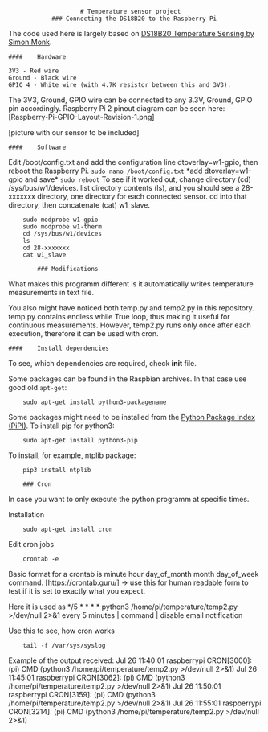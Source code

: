 						# Temperature sensor project
				### Connecting the DS18B20 to the Raspberry Pi

The code used here is largely based on [DS18B20 Temperature Sensing by Simon Monk](https://cdn-learn.adafruit.com/downloads/pdf/adafruits-raspberry-pi-lesson-11-ds18b20-temperature-sensing.pdf).

	####	Hardware

	3V3 - Red wire
	Ground - Black wire
	GPIO 4 - White wire (with 4.7K resistor between this and 3V3).

The 3V3, Ground, GPIO wire can be connected to any 3.3V, Ground, GPIO pin accordingly.
Raspberry Pi 2 pinout diagram can be seen here:
[Raspberry-Pi-GPIO-Layout-Revision-1.png]

[picture with our sensor to be included] 


	####	Software

Edit /boot/config.txt and add the configuration line dtoverlay=w1-gpio, then reboot the Raspberry Pi.
`
	sudo nano /boot/config.txt
`
	\*add dtoverlay=w1-gpio and save\*
`
	sudo reboot
`
To see if it worked out, change directory (cd) /sys/bus/w1/devices. list directory contents (ls), and you should see a 28-xxxxxxx directory, one directory for each connected sensor. cd into that directory, then concatenate (cat) w1_slave.
```
	sudo modprobe w1-gpio
	sudo modprobe w1-therm
	cd /sys/bus/w1/devices
	ls
	cd 28-xxxxxxx
	cat w1_slave
```


			### Modifications 


What makes this programm different is it automatically writes temperature measurements in text file. 

You also might have noticed both temp.py and temp2.py in this repository. temp.py contains endless while True loop, thus making it useful for continuous measurements. However, temp2.py runs only once after each execution, therefore it can be used with cron. 


	####	Install dependencies

To see, which dependencies are required, check __init__ file.

Some packages can be found in the Raspbian archives. In that case use good old `apt-get`:
```
	sudo apt-get install python3-packagename
```
Some packages might need to be installed from the [Python Package Index (PiPI)](https://pypi.python.org/pypi). To install pip for python3:
```
	sudo apt-get install python3-pip
```
To install, for example, ntplib package:
```
	pip3 install ntplib
```

		###	Cron

In case you want to only execute the python programm at specific times. 

Installation
```
	sudo apt-get install cron
```
Edit cron jobs
```
	crontab -e
```
Basic format for a crontab is minute hour day_of_month month day_of_week command.
[https://crontab.guru/] -> use this for human readable form to test if it is set to exactly what you expect.

Here it is used as
	*/5 * * * * python3 /home/pi/temperature/temp2.py >/dev/null 2>&1
	every 5 minutes	| command 						| disable email notification

Use this to see, how cron works
```
	tail -f /var/sys/syslog
```

Example of the output received:
Jul 26 11:40:01 raspberrypi CRON[3000]: (pi) CMD (python3 /home/pi/temperature/temp2.py >/dev/null 2>&1)
Jul 26 11:45:01 raspberrypi CRON[3062]: (pi) CMD (python3 /home/pi/temperature/temp2.py >/dev/null 2>&1)
Jul 26 11:50:01 raspberrypi CRON[3159]: (pi) CMD (python3 /home/pi/temperature/temp2.py >/dev/null 2>&1)
Jul 26 11:55:01 raspberrypi CRON[3214]: (pi) CMD (python3 /home/pi/temperature/temp2.py >/dev/null 2>&1)